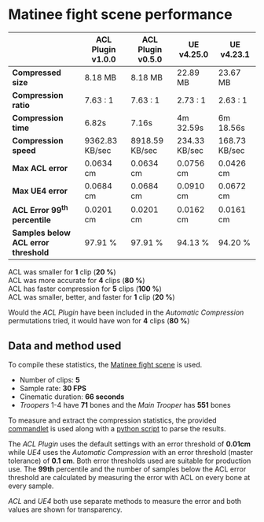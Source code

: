 # Matinee fight scene performance

|               | ACL Plugin v1.0.0 | ACL Plugin v0.5.0 | UE v4.25.0 | UE v4.23.1 |
| -------               | --------  | -------               | -------               | -------               |
| **Compressed size**   | 8.18 MB | 8.18 MB | 22.89 MB | 23.67 MB   |
| **Compression ratio** | 7.63 : 1 | 7.63 : 1 | 2.73 : 1 | 2.63 : 1   |
| **Compression time**  | 6.82s | 7.16s | 4m 32.59s | 6m 18.56s |
| **Compression speed** | 9362.83 KB/sec | 8918.59 KB/sec | 234.33 KB/sec | 168.73 KB/sec |
| **Max ACL error**     | 0.0634 cm | 0.0634 cm | 0.0756 cm | 0.0426 cm |
| **Max UE4 error**     | 0.0684 cm | 0.0684 cm | 0.0910 cm | 0.0672 cm  |
| **ACL Error 99<sup>th</sup> percentile** | 0.0201 cm | 0.0201 cm | 0.0162 cm | 0.0161 cm |
| **Samples below ACL error threshold** | 97.91 % | 97.91 % | 94.13 % | 94.20 % |

ACL was smaller for **1** clip (**20 %**)  
ACL was more accurate for **4** clips (**80 %**)  
ACL has faster compression for **5** clips (**100 %**)  
ACL was smaller, better, and faster for **1** clip (**20 %**)  

Would the *ACL Plugin* have been included in the *Automatic Compression* permutations tried, it would have won for **4** clips (**80 %**)

## Data and method used

To compile these statistics, the [Matinee fight scene](https://nfrechette.github.io/2017/10/05/acl_in_ue4/) is used.

*  Number of clips: **5**
*  Sample rate: **30 FPS**
*  Cinematic duration: **66 seconds**
*  *Troopers* 1-4 have **71** bones and the *Main Trooper* has **551** bones

To measure and extract the compression statistics, the provided [commandlet](../ACLPlugin/Source/ACLPlugin/Classes/ACLStatsDumpCommandlet.h) is used along with a [python script](../Tools/stat_parser.py) to parse the results.

The *ACL Plugin* uses the default settings with an error threshold of **0.01cm** while *UE4* uses the *Automatic Compression* with an error threshold (master tolerance) of **0.1 cm**. Both error thresholds used are suitable for production use. The **99th** percentile and the number of samples below the ACL error threshold are calculated by measuring the error with ACL on every bone at every sample.

*ACL* and *UE4* both use separate methods to measure the error and both values are shown for transparency.

